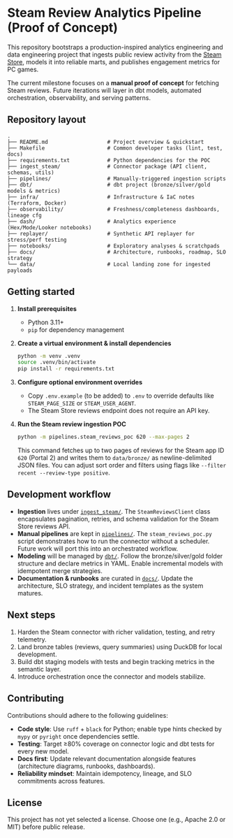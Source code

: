# Steam Review Analytics Pipeline (Proof of Concept)

This repository bootstraps a production-inspired analytics engineering and data
engineering project that ingests public review activity from the
[Steam Store](https://store.steampowered.com/), models it into reliable
marts, and publishes engagement metrics for PC games.

The current milestone focuses on a **manual proof of concept** for fetching
Steam reviews. Future iterations will layer in dbt models, automated
orchestration, observability, and serving patterns.

## Repository layout

```
.
├── README.md                   # Project overview & quickstart
├── Makefile                    # Common developer tasks (lint, test, docs)
├── requirements.txt            # Python dependencies for the POC
├── ingest_steam/               # Connector package (API client, schemas, utils)
├── pipelines/                  # Manually-triggered ingestion scripts
├── dbt/                        # dbt project (bronze/silver/gold models & metrics)
├── infra/                      # Infrastructure & IaC notes (Terraform, Docker)
├── observability/              # Freshness/completeness dashboards, lineage cfg
├── dash/                       # Analytics experience (Hex/Mode/Looker notebooks)
├── replayer/                   # Synthetic API replayer for stress/perf testing
├── notebooks/                  # Exploratory analyses & scratchpads
├── docs/                       # Architecture, runbooks, roadmap, SLO strategy
└── data/                       # Local landing zone for ingested payloads
```

## Getting started

1. **Install prerequisites**
   * Python 3.11+
   * `pip` for dependency management

2. **Create a virtual environment & install dependencies**

   ```bash
   python -m venv .venv
   source .venv/bin/activate
   pip install -r requirements.txt
   ```

3. **Configure optional environment overrides**
   * Copy `.env.example` (to be added) to `.env` to override defaults like
     `STEAM_PAGE_SIZE` or `STEAM_USER_AGENT`.
   * The Steam Store reviews endpoint does not require an API key.

4. **Run the Steam review ingestion POC**

   ```bash
   python -m pipelines.steam_reviews_poc 620 --max-pages 2
   ```

   This command fetches up to two pages of reviews for the Steam app ID `620`
   (Portal 2) and writes them to `data/bronze/` as newline-delimited JSON files.
   You can adjust sort order and filters using flags like
   `--filter recent --review-type positive`.

## Development workflow

* **Ingestion** lives under [`ingest_steam/`](ingest_steam/). The
  `SteamReviewsClient` class encapsulates pagination, retries, and schema
  validation for the Steam Store reviews API.
* **Manual pipelines** are kept in [`pipelines/`](pipelines/). The
  `steam_reviews_poc.py` script demonstrates how to run the connector without a
  scheduler. Future work will port this into an orchestrated workflow.
* **Modeling** will be managed by [`dbt/`](dbt/). Follow the
  bronze/silver/gold folder structure and declare metrics in YAML. Enable
  incremental models with idempotent merge strategies.
* **Documentation & runbooks** are curated in [`docs/`](docs/). Update the
  architecture, SLO strategy, and incident templates as the system matures.

## Next steps

1. Harden the Steam connector with richer validation, testing, and retry
   telemetry.
2. Land bronze tables (reviews, query summaries) using DuckDB for local
   development.
3. Build dbt staging models with tests and begin tracking metrics in the
   semantic layer.
4. Introduce orchestration once the connector and models stabilize.

## Contributing

Contributions should adhere to the following guidelines:

* **Code style**: Use `ruff` + `black` for Python; enable type hints checked by
  `mypy` or `pyright` once dependencies settle.
* **Testing**: Target ≥80% coverage on connector logic and dbt tests for every
  new model.
* **Docs first**: Update relevant documentation alongside features
  (architecture diagrams, runbooks, dashboards).
* **Reliability mindset**: Maintain idempotency, lineage, and SLO commitments
  across features.

## License

This project has not yet selected a license. Choose one (e.g., Apache 2.0 or
MIT) before public release.
